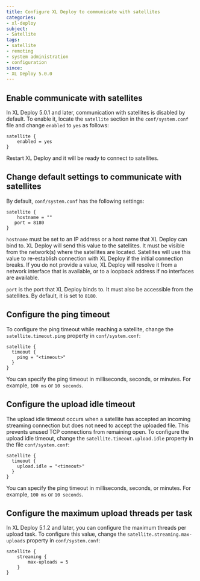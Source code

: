```yaml
---
title: Configure XL Deploy to communicate with satellites
categories:
- xl-deploy
subject:
- Satellite
tags:
- satellite
- remoting
- system administration
- configuration
since:
- XL Deploy 5.0.0
---
```


## Enable communicate with satellites

In XL Deploy 5.0.1 and later, communication with satellites is disabled by default. To enable it, locate the `satellite` section in the `conf/system.conf` file and change `enabled` to  `yes` as follows:

	satellite {
        enabled = yes
    }

Restart XL Deploy and it will be ready to connect to satellites.

## Change default settings to communicate with satellites

By default, `conf/system.conf` has the following settings: 

	satellite {
	    hostname = ""
       port = 8180
    }

`hostname` must be set to an IP address or a host name that XL Deploy can bind to. XL Deploy will send this value to the satellites. It must be visible from the network(s) where the satellites are located. Satellites will use this value to re-establish connection with XL Deploy if the initial connection breaks. If you do not provide a value, XL Deploy will resolve it from a network interface that is available, or to a loopback address if no interfaces are available.

`port` is the port that XL Deploy binds to. It must also be accessible from the satellites. By default, it is set to `8180`.

## Configure the ping timeout

To configure the ping timeout while reaching a satellite, change the `satellite.timeout.ping` property in `conf/system.conf`:

    satellite {
      timeout {
        ping = "<timeout>"
      }
    }

You can specify the ping timeout in milliseconds, seconds, or minutes. For example, `100 ms` or `10 seconds`.

## Configure the upload idle timeout

The upload idle timeout occurs when a satellite has accepted an incoming streaming connection but does not need to accept the uploaded file. This prevents unused TCP connections from remaining open. To configure the upload idle timeout, change the `satellite.timeout.upload.idle` property in the file `conf/system.conf`:

    satellite {
      timeout {
        upload.idle = "<timeout>"
      }
    }

You can specify the ping timeout in milliseconds, seconds, or minutes. For example, `100 ms` or `10 seconds`.

## Configure the maximum upload threads per task

In XL Deploy 5.1.2 and later, you can configure the maximum threads per upload task. To configure this value, change the `satellite.streaming.max-uploads` property in `conf/system.conf`:

    satellite {
        streaming {
            max-uploads = 5
        }
    }
